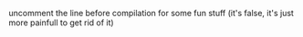 uncomment the line before compilation for some fun stuff (it's false, it's just more painfull to get rid of it)
